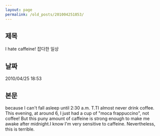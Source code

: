 ```yaml
---
layout: page
permalink: /old_posts/201004251853/
---
```


## 제목
I hate caffeine! 잡다한 일상

## 날짜
2010/04/25 18:53

## 본문
because I can't fall asleep until 2:30 a.m. T.TI almost never drink coffee. This evening, at around 6, I just had a cup of "moca frappuccino", not coffee! But this puny amount of caffeine is strong enough to make me awake after midnight.I know I'm very sensitive to caffeine. Nevertheless, this is terrible.